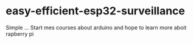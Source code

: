 # easy-efficient-esp32-surveillance
Simple ... Start mes courses about arduino and hope to learn more aboit rapberry pi
